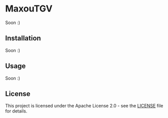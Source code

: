 # MaxouTGV

Soon :)

## Installation

Soon :)

## Usage

Soon :)

## License

This project is licensed under the Apache License 2.0 - see the [LICENSE](LICENSE) file for details.
